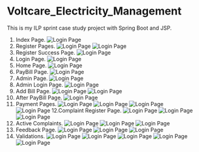 # Voltcare_Electricity_Management
This is my ILP sprint case study project with Spring Boot and JSP.
1. Index Page.
![Login Page](https://github.com/AKGadhafi9248/Voltcare_Electricity_Management/blob/main/screenshots/Screenshot%202024-12-03%20103959.png)
2. Register Pages.
![Login Page](https://github.com/AKGadhafi9248/Voltcare_Electricity_Management/blob/main/screenshots/Screenshot%202024-12-03%20104131.png)
![Login Page](https://github.com/AKGadhafi9248/Voltcare_Electricity_Management/blob/main/screenshots/Screenshot%202024-12-03%20104141.png)
3. Register Success Page.
![Login Page](https://github.com/AKGadhafi9248/Voltcare_Electricity_Management/blob/main/screenshots/Screenshot%202024-12-03%20104154.png)
4. Login Page.
![Login Page](https://github.com/AKGadhafi9248/Voltcare_Electricity_Management/blob/main/screenshots/Screenshot%202024-12-03%20104213.png)
5. Home Page.
![Login Page](https://github.com/AKGadhafi9248/Voltcare_Electricity_Management/blob/main/screenshots/Screenshot%202024-12-03%20104223.png)
6. PayBill Page.
![Login Page](https://github.com/AKGadhafi9248/Voltcare_Electricity_Management/blob/main/screenshots/Screenshot%202024-12-03%20104539.png)
7. Admin Page.
![Login Page](https://github.com/AKGadhafi9248/Voltcare_Electricity_Management/blob/main/screenshots/Screenshot%202024-12-03%20104754.png)
8. Admin Login Page.
![Login Page](https://github.com/AKGadhafi9248/Voltcare_Electricity_Management/blob/main/screenshots/Screenshot%202024-12-03%20104814.png)
9. Add Bill Page.
![Login Page](https://github.com/AKGadhafi9248/Voltcare_Electricity_Management/blob/main/screenshots/Screenshot%202024-12-03%20104901.png)
![Login Page](https://github.com/AKGadhafi9248/Voltcare_Electricity_Management/blob/main/screenshots/Screenshot%202024-12-03%20104913.png)
10. After PayBill Page.
![Login Page](https://github.com/AKGadhafi9248/Voltcare_Electricity_Management/blob/main/screenshots/Screenshot%202024-12-03%20104956.png)
11. Payment Pages.
![Login Page](https://github.com/AKGadhafi9248/Voltcare_Electricity_Management/blob/main/screenshots/Screenshot%202024-12-03%20105008.png)
![Login Page](https://github.com/AKGadhafi9248/Voltcare_Electricity_Management/blob/main/screenshots/Screenshot%202024-12-03%20105102.png)
![Login Page](https://github.com/AKGadhafi9248/Voltcare_Electricity_Management/blob/main/screenshots/Screenshot%202024-12-03%20105112.png)
![Login Page](https://github.com/AKGadhafi9248/Voltcare_Electricity_Management/blob/main/screenshots/Screenshot%202024-12-03%20105154.png)
12.Complaint Register Page.
![Login Page](https://github.com/AKGadhafi9248/Voltcare_Electricity_Management/blob/main/screenshots/Screenshot%202024-12-03%20105436.png)
![Login Page](https://github.com/AKGadhafi9248/Voltcare_Electricity_Management/blob/main/screenshots/Screenshot%202024-12-03%20105443.png)
![Login Page](https://github.com/AKGadhafi9248/Voltcare_Electricity_Management/blob/main/screenshots/Screenshot%202024-12-03%20105451.png)
13. Active Complaints.
![Login Page](https://github.com/AKGadhafi9248/Voltcare_Electricity_Management/blob/main/screenshots/Screenshot%202024-12-03%20105532.png)
![Login Page](https://github.com/AKGadhafi9248/Voltcare_Electricity_Management/blob/main/screenshots/Screenshot%202024-12-03%20105553.png)
![Login Page](https://github.com/AKGadhafi9248/Voltcare_Electricity_Management/blob/main/screenshots/Screenshot%202024-12-03%20105609.png)
14. Feedback Page.
![Login Page](https://github.com/AKGadhafi9248/Voltcare_Electricity_Management/blob/main/screenshots/Screenshot%202024-12-03%20105706.png)
![Login Page](https://github.com/AKGadhafi9248/Voltcare_Electricity_Management/blob/main/screenshots/Screenshot%202024-12-03%20105717.png)
![Login Page](https://github.com/AKGadhafi9248/Voltcare_Electricity_Management/blob/main/screenshots/Screenshot%202024-12-03%20105735.png)
15. Validations.
![Login Page](https://github.com/AKGadhafi9248/Voltcare_Electricity_Management/blob/main/screenshots/Screenshot%202024-12-03%20110533.png)
![Login Page](https://github.com/AKGadhafi9248/Voltcare_Electricity_Management/blob/main/screenshots/Screenshot%202024-12-03%20110555.png)
![Login Page](https://github.com/AKGadhafi9248/Voltcare_Electricity_Management/blob/main/screenshots/Screenshot%202024-12-03%20110625.png)
![Login Page](https://github.com/AKGadhafi9248/Voltcare_Electricity_Management/blob/main/screenshots/Screenshot%202024-12-03%20110640.png)
![Login Page](https://github.com/AKGadhafi9248/Voltcare_Electricity_Management/blob/main/screenshots/Screenshot%202024-12-03%20111157.png)
